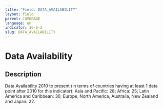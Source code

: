 ```yaml
---
title: "Field: DATA_AVAILABILITY"
layout: field
parent: COVERAGE
language: en
indicator: 16-5-2
slug: DATA_AVAILABILITY
---
```

# Data Availability

## Description

Data Availability 2010 to present (in terms of countries having at least 1 data point after 2010 for this indicator):
Asia and Pacific: 28; Africa: 25; Latin America and Caribbean: 30; Europe, North America, Australia, New Zealand and Japan: 22.